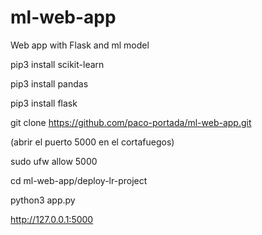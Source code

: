 # ml-web-app
Web app with Flask and ml model

pip3 install scikit-learn

pip3 install pandas

pip3 install flask

git clone https://github.com/paco-portada/ml-web-app.git

(abrir el puerto 5000 en el cortafuegos)

sudo ufw allow 5000

cd ml-web-app/deploy-lr-project

python3 app.py

http://127.0.0.1:5000
